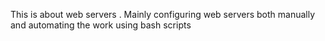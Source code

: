 This is about web servers .
 Mainly configuring web servers both manually and automating the work using bash scripts
